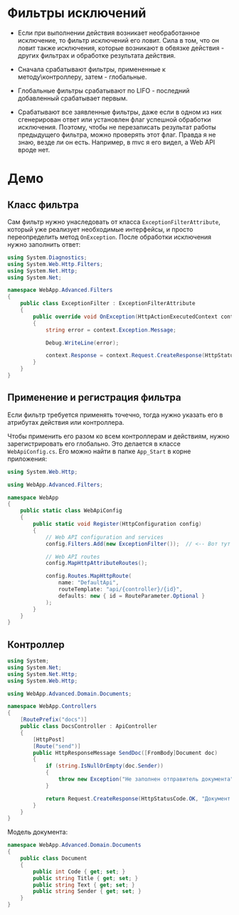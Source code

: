 # Фильтры исключений

* Если при выполнении действия возникает необработанное исключение, то фильтр исключений его ловит. Сила в том, что он ловит также исключения, которые возникают в обвязке действия - других фильтрах и обработке результата действия.

* Сначала срабатывают фильтры, примененные к методу\контроллеру, затем - глобальные.

* Глобальные фильтры срабатывают по LIFO - последний добавленный срабатывает первым.

* Срабатывают все заявленные фильтры, даже если в одном из них сгенерирован ответ или установлен флаг успешной обработки исключения. Поэтому, чтобы не перезаписать результат работы предыдущего фильтра, можно проверять этот флаг. Правда я не знаю, везде ли он есть. Например, в mvc я его видел, а Web API вроде нет.

# Демо

## Класс фильтра

Сам фильтр нужно унаследовать от класса `ExceptionFilterAttribute`, который уже реализует необходимые интерфейсы, и просто переопределить метод `OnException`. После обработки исключения нужно заполнить ответ:

```c#
using System.Diagnostics;
using System.Web.Http.Filters;
using System.Net.Http;
using System.Net;

namespace WebApp.Advanced.Filters
{
    public class ExceptionFilter : ExceptionFilterAttribute
    {
        public override void OnException(HttpActionExecutedContext context)
        {
            string error = context.Exception.Message;

            Debug.WriteLine(error);

            context.Response = context.Request.CreateResponse(HttpStatusCode.BadRequest, error);
        }
    }
}
```

## Применение и регистрация фильтра

Если фильтр требуется применять точечно, тогда нужно указать его в атрибутах действия или контроллера. 

Чтобы применить его разом ко всем контроллерам и действиям, нужно зарегистрировать его глобально. Это делается в классе `WebApiConfig.cs`. Его можно найти в папке `App_Start` в корне приложения:

```c#
using System.Web.Http;

using WebApp.Advanced.Filters;

namespace WebApp
{
    public static class WebApiConfig
    {
        public static void Register(HttpConfiguration config)
        {
            // Web API configuration and services
            config.Filters.Add(new ExceptionFilter());  // <-- Вот тут

            // Web API routes
            config.MapHttpAttributeRoutes();

            config.Routes.MapHttpRoute(
                name: "DefaultApi",
                routeTemplate: "api/{controller}/{id}",
                defaults: new { id = RouteParameter.Optional }
            );
        }
    }
}
```

## Контроллер

```c#
using System;
using System.Net;
using System.Net.Http;
using System.Web.Http;

using WebApp.Advanced.Domain.Documents;

namespace WebApp.Controllers
{
    [RoutePrefix("docs")]
    public class DocsController : ApiController
    {
        [HttpPost]
        [Route("send")]
        public HttpResponseMessage SendDoc([FromBody]Document doc)
        {
            if (string.IsNullOrEmpty(doc.Sender))
            {
                throw new Exception("Не заполнен отправитель документа");
            }

            return Request.CreateResponse(HttpStatusCode.OK, "Документ принят");
        }
    }
}
```

Модель документа:

```c#
namespace WebApp.Advanced.Domain.Documents
{
    public class Document
    {
        public int Code { get; set; }
        public string Title { get; set; }
        public string Text { get; set; }
        public string Sender { get; set; }
    }
}
```
